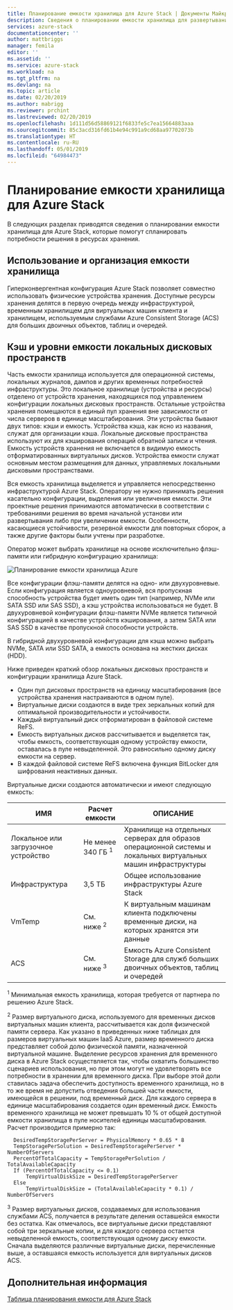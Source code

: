 ```yaml
---
title: Планирование емкости хранилища для Azure Stack | Документы Майкрософт
description: Сведения о планировании емкости хранилища для развертываний Azure Stack.
services: azure-stack
documentationcenter: ''
author: mattbriggs
manager: femila
editor: ''
ms.assetid: ''
ms.service: azure-stack
ms.workload: na
ms.tgt_pltfrm: na
ms.devlang: na
ms.topic: article
ms.date: 02/20/2019
ms.author: mabrigg
ms.reviewer: prchint
ms.lastreviewed: 02/20/2019
ms.openlocfilehash: 1d111d56d58869121f6833fe5c7ea15664883aaa
ms.sourcegitcommit: 85c3acd316fd61b4e94c991a9cd68aa97702073b
ms.translationtype: HT
ms.contentlocale: ru-RU
ms.lasthandoff: 05/01/2019
ms.locfileid: "64984473"
---
```

# <a name="azure-stack-storage-capacity-planning"></a>Планирование емкости хранилища для Azure Stack
В следующих разделах приводятся сведения о планировании емкости хранилища для Azure Stack, которые помогут спланировать потребности решения в ресурсах хранения.

## <a name="uses-and-organization-of-storage-capacity"></a>Использование и организация емкости хранилища
Гиперконвергентная конфигурация Azure Stack позволяет совместно использовать физические устройства хранения. Доступные ресурсы хранения делятся в первую очередь между инфраструктурой, временным хранилищем для виртуальных машин клиента и хранилищем, используемым службами Azure Consistent Storage (ACS) для больших двоичных объектов, таблиц и очередей.

## <a name="spaces-direct-cache-and-capacity-tiers"></a>Кэш и уровни емкости локальных дисковых пространств
Часть емкости хранилища используется для операционной системы, локальных журналов, дампов и других временных потребностей инфраструктуры. Это локальное хранилище (устройства и ресурсы) отделено от устройств хранения, находящихся под управлением конфигурации локальных дисковых пространств. Остальные устройства хранения помещаются в единый пул хранения вне зависимости от числа серверов в единице масштабирования. Эти устройства бывают двух типов: кэши и емкость.  Устройства кэша, как ясно из названия, служат для организации кэша. Локальные дисковые пространства используют их для кэширования операций обратной записи и чтения. Емкость устройств хранения не включается в видимую емкость отформатированных виртуальных дисков. Устройства емкости служат основным местом размещения для данных, управляемых локальными дисковыми пространствами.

Вся емкость хранилища выделяется и управляется непосредственно инфраструктурой Azure Stack. Оператору не нужно принимать решения касательно конфигурации, выделения или увеличения емкости. Эти проектные решения принимаются автоматически в соответствии с требованиями решения во время начальной установи или развертывания либо при увеличении емкости. Особенности, касающиеся устойчивости, резервной емкости для повторных сборок, а также другие факторы были учтены при разработке. 

Оператор может выбрать хранилище на основе исключительно флэш-памяти или гибридную конфигурацию хранилища:

![Планирование емкости хранилища Azure](media/azure-stack-capacity-planning/storage.png)

Все конфигурации флэш-памяти делятся на одно- или двухуровневые.  Если конфигурация является одноуровневой, вся пропускная способность устройства будет иметь один тип (например, NVMe или SATA SSD или SAS SSD), а кэш устройства использоваться не будет. В двухуровневой конфигурации флэш-памяти NVMe является типичной конфигурацией в качестве устройств кэширования, а затем SATA или SAS SSD в качестве пропускной способности устройств.

В гибридной двухуровневой конфигурации для кэша можно выбрать NVMe, SATA или SSD SATA, а емкость основана на жестких дисках (HDD). 

Ниже приведен краткий обзор локальных дисковых пространств и конфигурации хранилища Azure Stack.
- Один пул дисковых пространств на единицу масштабирования (все устройства хранения настраиваются в одном пуле).
- Виртуальные диски создаются в виде трех зеркальных копий для оптимальной производительности и устойчивости.
- Каждый виртуальный диск отформатирован в файловой системе ReFS.
- Емкость виртуальных дисков рассчитывается и выделяется так, чтобы емкость, соответствующая одному устройству емкости, оставалась в пуле невыделенной. Это равносильно одному диску емкости на сервер.
- В каждой файловой системе ReFS включена функция BitLocker для шифрования неактивных данных. 

Виртуальные диски создаются автоматически и имеют следующую емкость:

|ИМЯ|Расчет емкости|ОПИСАНИЕ|
|-----|-----|-----|
|Локальное или загрузочное устройство|Не менее 340 ГБ <sup>1</sup>|Хранилище на отдельных серверах для образов операционной системы и локальных виртуальных машин инфраструктуры|
|Инфраструктура|3,5 ТБ|Общее использование инфраструктуры Azure Stack|
|VmTemp|См. ниже <sup>2</sup>|К виртуальным машинам клиента подключены временные диски, на которых хранятся эти данные|
|ACS|См. ниже <sup>3</sup>|Емкость Azure Consistent Storage для служб больших двоичных объектов, таблиц и очередей|

<sup>1</sup> Минимальная емкость хранилища, которая требуется от партнера по решению Azure Stack.

<sup>2</sup> Размер виртуального диска, используемого для временных дисков виртуальных машин клиента, рассчитывается как доля физической памяти сервера. Как указано в приведенных ниже таблицах для размеров виртуальных машин IaaS Azure, размер временного диска представляет собой долю физической памяти, назначенной виртуальной машине. Выделение ресурсов хранения для временного диска в Azure Stack осуществляется так, чтобы охватить большинство сценариев использования, но при этом могут не удовлетворять все потребности в хранении для временного диска. При выборе этой доли ставилась задача обеспечить доступность временного хранилища, но в то же время не допустить отведения большей части емкости, имеющейся в решении, под временный диск. Для каждого сервера в единице масштабирования создается один временный диск. Емкость временного хранилища не может превышать 10 % от общей доступной емкости хранилища в пуле носителей единицы масштабирования. Расчет производится примерно так:

```
  DesiredTempStoragePerServer = PhysicalMemory * 0.65 * 8
  TempStoragePerSolution = DesiredTempStoragePerServer * NumberOfServers
  PercentOfTotalCapacity = TempStoragePerSolution / TotalAvailableCapacity
  If (PercentOfTotalCapacity <= 0.1)
      TempVirtualDiskSize = DesiredTempStoragePerServer
  Else
      TempVirtualDiskSize = (TotalAvailableCapacity * 0.1) / NumberOfServers
```

<sup>3</sup> Размер виртуальных дисков, создаваемых для использования службами ACS, получается в результате деления оставшейся емкости без остатка. Как отмечалось, все виртуальные диски представляют собой три зеркальные копии, и для каждого сервера остается невыделенной емкость, соответствующая одному диску емкости. Сначала выделяются различные виртуальные диски, перечисленные выше, а оставшаяся емкость используется для виртуальных дисков ACS.

## <a name="next-steps"></a>Дополнительная информация
[Таблица планирования емкости для Azure Stack](capacity-planning-spreadsheet.md)
